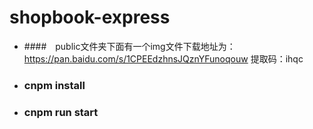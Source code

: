 # shopbook-express
- ####　public文件夹下面有一个img文件下载地址为：https://pan.baidu.com/s/1CPEEdzhnsJQznYFunoqouw 提取码：ihqc
- ### cnpm install 
- ### cnpm run start
